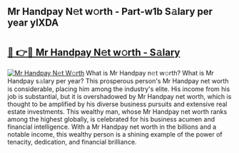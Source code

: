 ## Mr Handpay N𝚎t w𝚘rth - Part-w1b S𝚊lary per year ylXDA

# <h2><a href="http://gc2c32a.nevu.top/?p=Mr+Handpay">🔗 👉🔴 Mr Handpay N𝚎t w𝚘rth - S𝚊lary</a></h2>

[![Mr Handpay N𝚎t W𝚘rth](https://i.imgur.com/Oavwk0R.jpeg)](http://gc2c32a.nevu.top/?p=Mr+Handpay)
What is Mr Handpay n𝚎t w𝚘rth? What is Mr Handpay s𝚊lary per year?
This prosperous person's Mr Handpay net worth is considerable, placing him among the industry's elite. His income from his job is substantial, but it is overshadowed by Mr Handpay net worth, which is thought to be amplified by his diverse business pursuits and extensive real estate investments. This wealthy man, whose Mr Handpay net worth ranks among the highest globally, is celebrated for his business acumen and financial intelligence. With a Mr Handpay net worth in the billions and a notable income, this wealthy person is a shining example of the power of tenacity, dedication, and financial brilliance.
